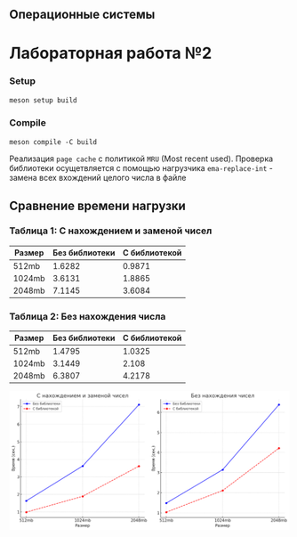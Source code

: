 ## Операционные системы
# Лабораторная работа №2

### Setup
```
meson setup build
```

### Compile
```
meson compile -C build
```

Реализация `page cache` с политикой `MRU` (Most recent used). Проверка библиотеки осущетвляется с помощью нагрузчика `ema-replace-int` - замена всех вхождений целого числа в файле

## Сравнение времени нагрузки

### Таблица 1: С нахождением и заменой чисел

| Размер   | Без библиотеки | С библиотекой |
|----------|----------------|---------------|
| 512mb    | 1.6282         | 0.9871        |
| 1024mb   | 3.6131         | 1.8865        |
| 2048mb   | 7.1145         | 3.6084        |

### Таблица 2: Без нахождения числа

| Размер   | Без библиотеки | С библиотекой |
|----------|----------------|---------------|
| 512mb    | 1.4795         | 1.0325        |
| 1024mb   | 3.1449         | 2.108         |
| 2048mb   | 6.3807         | 4.2178        |

![alt text](https://github.com/tumbler-cp/CCacheLab/blob/main/asset/chart.png?raw=true)
